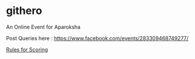 # githero
An Online Event for Aparoksha

Post Queries here : https://www.facebook.com/events/283309468749277/

[Rules for Scoring](https://github.com/fossiiita/githero/wiki/Rules-for-Scoring)
